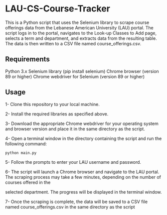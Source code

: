 # LAU-CS-Course-Tracker
This is a Python script that uses the Selenium library to scrape course offerings data from the Lebanese American University (LAU) portal. The script logs in to the portal, navigates to the Look-up Classes to Add page, selects a term and department, and extracts data from the resulting table. The data is then written to a CSV file named course_offerings.csv.

## Requirements
Python 3.x
Selenium library (pip install selenium)
Chrome browser (version 89 or higher)
Chrome webdriver for Selenium (version 89 or higher)

## Usage
1- Clone this repository to your local machine.

2- Install the required libraries as specified above.

3- Download the appropriate Chrome webdriver for your operating system and browser version and place it in the same directory as the script.

4- Open a terminal window in the directory containing the script and run the following command:

    python main.py
    
5- Follow the prompts to enter your LAU username and password.

6- The script will launch a Chrome browser and navigate to the LAU portal. The scraping process may take a few minutes, depending on the number of courses offered in the

selected department. The progress will be displayed in the terminal window.

7- Once the scraping is complete, the data will be saved to a CSV file named course_offerings.csv in the same directory as the script
